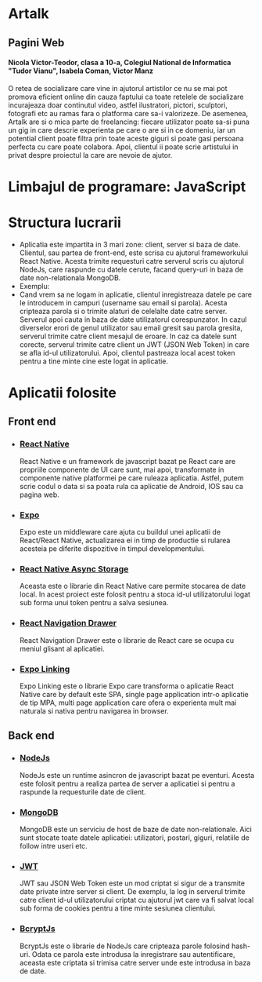 # Artalk
## Pagini Web
#### Nicola Victor-Teodor, clasa a 10-a, Colegiul National de Informatica "Tudor Vianu", Isabela Coman, Victor Manz
O retea de socializare care vine in ajutorul artistilor ce nu se mai pot promova eficient online din cauza faptului ca toate retelele de socializare incurajeaza doar continutul video, astfel ilustratori, pictori, sculptori, fotografi etc au ramas fara o platforma care sa-i valorizeze. De asemenea, Artalk are si o mica parte de freelancing: fiecare utilizator poate sa-si puna un gig in care descrie experienta pe care o are si in ce domeniu, iar un potential client poate filtra prin toate aceste giguri si poate gasi persoana perfecta cu care poate colabora. Apoi, clientul ii poate scrie artistului in privat despre proiectul la care are nevoie de ajutor.
# Limbajul de programare: JavaScript
# Structura lucrarii
- Aplicatia este impartita in 3 mari zone: client, server si baza de date. Clientul, sau partea de front-end, este scrisa cu ajutorul frameworkului React Native. Acesta trimite requesturi catre serverul scris cu ajutorul NodeJs, care raspunde cu datele cerute, facand query-uri in baza de date non-relationala MongoDB.
- Exemplu:
- Cand vrem sa ne logam in aplicatie, clientul inregistreaza datele pe care le introducem in campuri (username sau email si parola). Acesta cripteaza parola si o trimite alaturi de celelalte date catre server. Serverul apoi cauta in baza de date utilizatorul corespunzator. In cazul diverselor erori de genul utilizator sau email gresit sau parola gresita, serverul trimite catre client mesajul de eroare. In caz ca datele sunt corecte, serverul trimite catre client un JWT (JSON Web Token) in care se afla id-ul utilizatorului. Apoi, clientul pastreaza local acest token pentru a tine minte cine este logat in aplicatie.
# Aplicatii folosite
## Front end
- ### [React Native](https://reactnative.dev/)
    React Native e un framework de javascript bazat pe React care are propriile componente de UI care sunt, mai apoi, transformate in componente native platformei pe care ruleaza aplicatia. Astfel, putem scrie codul o data si sa poata rula ca aplicatie de Android, IOS sau ca pagina web.
- ### [Expo](https://expo.dev/)
    Expo este un middleware care ajuta cu buildul unei aplicatii de React/React Native, actualizarea ei in timp de productie si rularea acesteia pe diferite dispozitive in timpul developmentului.
- ### [React Native Async Storage](https://reactnative.dev/docs/asyncstorage)
    Aceasta este o librarie din React Native care permite stocarea de date local. In acest proiect este folosit pentru a stoca id-ul utilizatorului logat sub forma unui token pentru a salva sesiunea.
- ### [React Navigation Drawer](https://reactnavigation.org/docs/drawer-based-navigation/)
    React Navigation Drawer este o librarie de React care se ocupa cu meniul glisant al aplicatiei.
- ### [Expo Linking](https://docs.expo.dev/guides/linking/)
    Expo Linking este o librarie Expo care transforma o aplicatie React Native care by default este SPA, single page application intr-o aplicatie de tip MPA, multi page application care ofera o experienta mult mai naturala si nativa pentru navigarea in browser.
## Back end
- ### [NodeJs](https://nodejs.org/en/)
    NodeJs este un runtime asincron de javascript bazat pe eventuri. Acesta este folosit pentru a realiza partea de server a aplicatiei si pentru a raspunde la requesturile date de client.
- ### [MongoDB](https://www.mongodb.com/)
    MongoDB este un serviciu de host de baze de date non-relationale. Aici sunt stocate toate datele aplicatiei: utilizatori, postari, giguri, relatiile de follow intre useri etc. 
- ### [JWT](https://jwt.io/)
    JWT sau JSON Web Token este un mod criptat si sigur de a transmite date private intre server si client. De exemplu, la log in serverul trimite catre client id-ul utilizatorului criptat cu ajutorul jwt care va fi salvat local sub forma de cookies pentru a tine minte sesiunea clientului.
- ### [BcryptJs](https://www.npmjs.com/package/bcryptjs)
    BcryptJs este o librarie de NodeJs care cripteaza parole folosind hash-uri. Odata ce parola este introdusa la inregistrare sau autentificare, aceasta este criptata si trimisa catre server unde este introdusa in baza de date.
